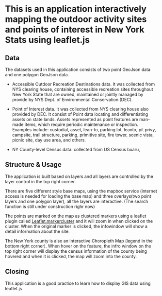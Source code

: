 # This is an application interactively mapping the outdoor activity sites and points of interest in New York Stats using leaflet.js


## Data
The datasets used in this application consists of two point GeoJson data and one polygon GeoJson data.

* Accessible Outdoor Recreation Destinations data. It was collected from NYS clearing house, containing accessible recreation sites throughout New York State that are owned, maintained or jointly managed by provide by NYS Dept. of Environmental Conservation (DEC).


* Point of Interest data. It was collected from NYS clearing house also provided by DEC. It consist of Point data locating and differentiating assets on state lands. Assets represented as point features are man-made items, which require periodic maintenance or inspection. Examples include: custodial, asset, lean-to, parking lot, leanto, pit privy, campsite, trail structure, parking, primitive site, fire tower, scenic vista, picnic site, day use area, and others.


* NY County-level Census data: collected from US Census buaru,



## Structure & Usage

The application is built based on layers and all layers
are controlled by the layer control in the top right corner.

There are five different style base maps, using the mapbox service (internet access is needed for loading the base map) and three overlays(two point layers and one polygon layer), all the layers are interactive. (The search function is still under construction righr now)

The points are marked on the map as clustered markers using a leaflet plugin called [Leaflet.markercluster](https://github.com/Leaflet/Leaflet.markercluster) and it will zoom in when clicked on the cluster. When the original marker is clicked, the infowindow will show a detail information about the site.

The New York county is also an interactive Choropleth Map (legend in the bottom right corner). When hover on the feature, the infro window on the top right corner will display the census information of the county being hovered and when it is clicked, the map will zoom into the county.

## Closing
This application is a good practice to learn how to display GIS data using leaflet.js
